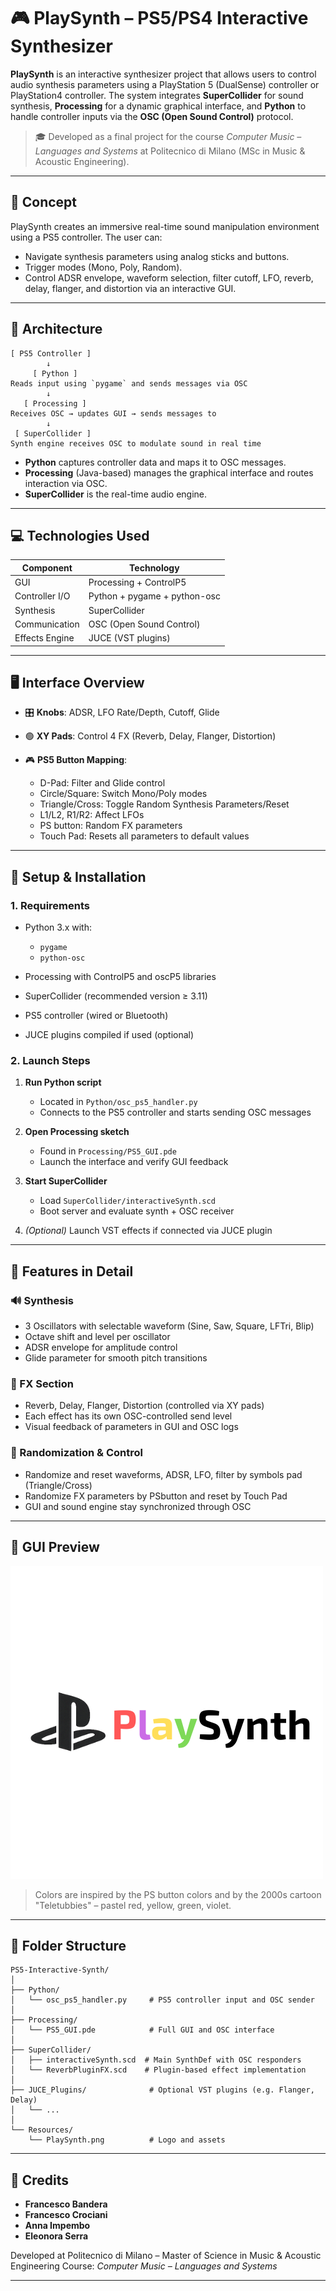 # 🎮 PlaySynth – PS5/PS4 Interactive Synthesizer

**PlaySynth** is an interactive synthesizer project that allows users to control audio synthesis parameters using a PlayStation 5 (DualSense) controller or PlayStation4 controller. The system integrates **SuperCollider** for sound synthesis, **Processing** for a dynamic graphical interface, and **Python** to handle controller inputs via the **OSC (Open Sound Control)** protocol.

> 🎓 Developed as a final project for the course *Computer Music – Languages and Systems* at Politecnico di Milano (MSc in Music & Acoustic Engineering).

---

## 🧠 Concept

PlaySynth creates an immersive real-time sound manipulation environment using a PS5 controller. The user can:

* Navigate synthesis parameters using analog sticks and buttons.
* Trigger modes (Mono, Poly, Random).
* Control ADSR envelope, waveform selection, filter cutoff, LFO, reverb, delay, flanger, and distortion via an interactive GUI.

---

## 🧱 Architecture

```
[ PS5 Controller ]
        ↓
     [ Python ]
Reads input using `pygame` and sends messages via OSC
        ↓
   [ Processing ]
Receives OSC → updates GUI → sends messages to
        ↓
 [ SuperCollider ]
Synth engine receives OSC to modulate sound in real time
```

* **Python** captures controller data and maps it to OSC messages.
* **Processing** (Java-based) manages the graphical interface and routes interaction via OSC.
* **SuperCollider** is the real-time audio engine.

---

## 💻 Technologies Used

| Component      | Technology                   |
| -------------- | ---------------------------- |
| GUI            | Processing + ControlP5       |
| Controller I/O | Python + pygame + python-osc |
| Synthesis      | SuperCollider                |
| Communication  | OSC (Open Sound Control)     |
| Effects Engine | JUCE (VST plugins)           |

---

## 🖥️ Interface Overview

* 🎛️ **Knobs**: ADSR, LFO Rate/Depth, Cutoff, Glide

* 🟢 **XY Pads**: Control 4 FX (Reverb, Delay, Flanger, Distortion)

* 🎮 **PS5 Button Mapping**:

  * D-Pad: Filter and Glide control
  * Circle/Square: Switch Mono/Poly modes
  * Triangle/Cross: Toggle Random Synthesis Parameters/Reset
  * L1/L2, R1/R2: Affect LFOs
  * PS button: Random FX parameters
  * Touch Pad: Resets all parameters to default values

---

## 🔧 Setup & Installation

### 1. Requirements

* Python 3.x with:

  * `pygame`
  * `python-osc`
* Processing with ControlP5 and oscP5 libraries
* SuperCollider (recommended version ≥ 3.11)
* PS5 controller (wired or Bluetooth)
* JUCE plugins compiled if used (optional)

### 2. Launch Steps

1. **Run Python script**

   * Located in `Python/osc_ps5_handler.py`
   * Connects to the PS5 controller and starts sending OSC messages
2. **Open Processing sketch**

   * Found in `Processing/PS5_GUI.pde`
   * Launch the interface and verify GUI feedback
3. **Start SuperCollider**

   * Load `SuperCollider/interactiveSynth.scd`
   * Boot server and evaluate synth + OSC receiver
4. *(Optional)* Launch VST effects if connected via JUCE plugin

---

## 🧪 Features in Detail

### 🔊 Synthesis

* 3 Oscillators with selectable waveform (Sine, Saw, Square, LFTri, Blip)
* Octave shift and level per oscillator
* ADSR envelope for amplitude control
* Glide parameter for smooth pitch transitions

### 🌊 FX Section

* Reverb, Delay, Flanger, Distortion (controlled via XY pads)
* Each effect has its own OSC-controlled send level
* Visual feedback of parameters in GUI and OSC logs

### 🎲 Randomization & Control

* Randomize and reset waveforms, ADSR, LFO, filter by symbols pad (Triangle/Cross)
* Randomize FX parameters by PSbutton and reset by Touch Pad
* GUI and sound engine stay synchronized through OSC

---

## 🎨 GUI Preview

![PlaySynth GUI](https://raw.githubusercontent.com/Frabbandera/PS5-Interactive-Synth/main/Resources/PlaySynth.png)

> Colors are inspired by the PS button colors and by the 2000s cartoon "Teletubbies" – pastel red, yellow, green, violet.

---

## 📂 Folder Structure

```
PS5-Interactive-Synth/
│
├── Python/
│   └── osc_ps5_handler.py     # PS5 controller input and OSC sender
│
├── Processing/
│   └── PS5_GUI.pde            # Full GUI and OSC interface
│
├── SuperCollider/
│   ├── interactiveSynth.scd  # Main SynthDef with OSC responders
│   └── ReverbPluginFX.scd    # Plugin-based effect implementation
│
├── JUCE_Plugins/              # Optional VST plugins (e.g. Flanger, Delay)
│   └── ...
│
└── Resources/
    └── PlaySynth.png          # Logo and assets
```

---

## 🧠 Credits

* **Francesco Bandera**
* **Francesco Crociani**
* **Anna Impembo**
* **Eleonora Serra**

Developed at Politecnico di Milano – Master of Science in Music & Acoustic Engineering
Course: *Computer Music – Languages and Systems*

---
